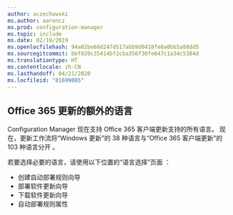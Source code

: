 ```yaml
---
author: aczechowski
ms.author: aaroncz
ms.prod: configuration-manager
ms.topic: include
ms.date: 02/19/2019
ms.openlocfilehash: 94a02be68d247d517abb9d0418fe6a0bb5a88dd5
ms.sourcegitcommit: bbf820c35414bf2cba356f30fe047c1a34c5384d
ms.translationtype: HT
ms.contentlocale: zh-CN
ms.lasthandoff: 04/21/2020
ms.locfileid: "81699085"
---
```

## <a name="additional-languages-for-office-365-updates"></a><a name="bkmk_o365lang"></a> Office 365 更新的额外的语言
<!--3555955-->

Configuration Manager 现在支持 Office 365 客户端更新支持的所有语言。 现在，更新工作流将“Windows 更新”的 38 种语言与“Office 365 客户端更新”的 103 种语言分开   。 

若要选择必要的语言，请使用以下位置的“语言选择”页面  ：
- 创建自动部署规则向导
- 部署软件更新向导
- 下载软件更新向导
- 自动部署规则属性

